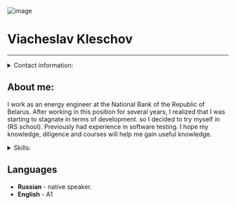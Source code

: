 ![image](https://github.com/Slavaklesh/rsschool-cv1/blob/rsschool-cv-html/my%20foto.jpg)
# Viacheslav Kleschov
---
<details><summary>Contact information:</summary>

- **telephone:** +375 (44) 585-26-11  
- **Discord:**   Slavaklesh#8587  
- **Telegram:**  @KLESH_97  
- **E-mail:**    slava.kleshov@gmail.com  
- [linkedIn](https://www.linkedin.com/in/slava-kleschov-b0bbb0259/)

</details>

## **About me:**
 I work as an energy engineer at the National Bank of the Republic of Belarus. After working in this position for several years, I realized that I was starting to stagnate in terms of development. so I decided to try myself in (RS school). Previously had experience in software testing. I hope my knowledge, diligence and courses will help me gain useful knowledge.

<details><summary>Skills:</summary>

**- Photoshop**  
**- C#**

</details>

## Languages
- **Russian** - native speaker.
- **English** - A1
